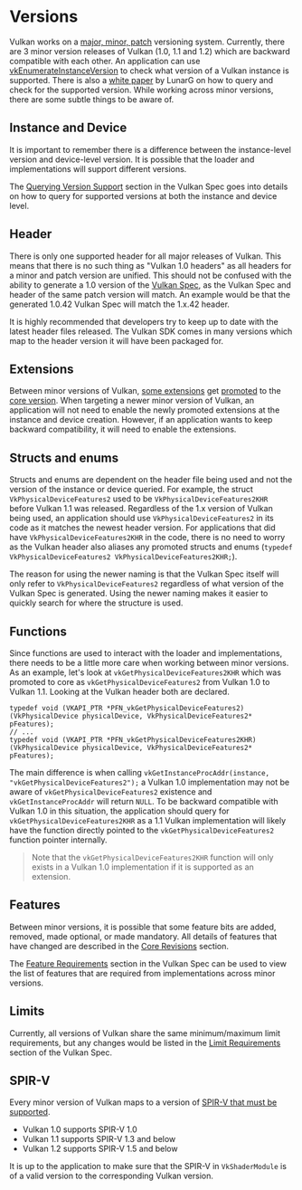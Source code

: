 # Versions

Vulkan works on a [major, minor, patch](https://www.khronos.org/registry/vulkan/specs/1.2/html/vkspec.html#extendingvulkan-coreversions-versionnumbers) versioning system. Currently, there are 3 minor version releases of Vulkan (1.0, 1.1 and 1.2) which are backward compatible with each other. An application can use [vkEnumerateInstanceVersion](https://www.khronos.org/registry/vulkan/specs/1.2/html/vkspec.html#vkEnumerateInstanceVersion) to check what version of a Vulkan instance is supported. There is also a [white paper](https://www.lunarg.com/wp-content/uploads/2019/02/Vulkan-1.1-Compatibility-Statement_01_19.pdf) by LunarG on how to query and check for the supported version. While working across minor versions, there are some subtle things to be aware of.

## Instance and Device

It is important to remember there is a difference between the instance-level version and device-level version. It is possible that the loader and implementations will support different versions.

The [Querying Version Support](https://www.khronos.org/registry/vulkan/specs/1.2/html/vkspec.html#extendingvulkan-coreversions-queryingversionsupport) section in the Vulkan Spec goes into details on how to query for supported versions at both the instance and device level.

## Header

There is only one supported header for all major releases of Vulkan. This means that there is no such thing as "Vulkan 1.0 headers" as all headers for a minor and patch version are unified. This should not be confused with the ability to generate a 1.0 version of the [Vulkan Spec](./vulkan_spec.md), as the Vulkan Spec and header of the same patch version will match. An example would be that the generated 1.0.42 Vulkan Spec will match the 1.x.42 header.

It is highly recommended that developers try to keep up to date with the latest header files released. The Vulkan SDK comes in many versions which map to the header version it will have been packaged for.

## Extensions

Between minor versions of Vulkan, [some extensions](https://www.khronos.org/registry/vulkan/specs/1.2/html/vkspec.html#versions-1.1) get [promoted](https://www.khronos.org/registry/vulkan/specs/1.2/html/vkspec.html#extendingvulkan-compatibility-promotions) to the [core version](https://www.khronos.org/registry/vulkan/specs/1.2/html/vkspec.html#extendingvulkan-coreversions). When targeting a newer minor version of Vulkan, an application will not need to enable the newly promoted extensions at the instance and device creation. However, if an application wants to keep backward compatibility, it will need to enable the extensions.

## Structs and enums

Structs and enums are dependent on the header file being used and not the version of the instance or device queried. For example, the struct `VkPhysicalDeviceFeatures2` used to be `VkPhysicalDeviceFeatures2KHR` before Vulkan 1.1 was released. Regardless of the 1.x version of Vulkan being used, an application should use `VkPhysicalDeviceFeatures2` in its code as it matches the newest header version. For applications that did have `VkPhysicalDeviceFeatures2KHR` in the code, there is no need to worry as the Vulkan header also aliases any promoted structs and enums (`typedef VkPhysicalDeviceFeatures2 VkPhysicalDeviceFeatures2KHR;`).

The reason for using the newer naming is that the Vulkan Spec itself will only refer to `VkPhysicalDeviceFeatures2` regardless of what version of the Vulkan Spec is generated. Using the newer naming makes it easier to quickly search for where the structure is used.

## Functions

Since functions are used to interact with the loader and implementations, there needs to be a little more care when working between minor versions. As an example, let's look at `vkGetPhysicalDeviceFeatures2KHR` which was promoted to core as `vkGetPhysicalDeviceFeatures2` from Vulkan 1.0 to Vulkan 1.1. Looking at the Vulkan header both are declared.

```
typedef void (VKAPI_PTR *PFN_vkGetPhysicalDeviceFeatures2)(VkPhysicalDevice physicalDevice, VkPhysicalDeviceFeatures2* pFeatures);
// ...
typedef void (VKAPI_PTR *PFN_vkGetPhysicalDeviceFeatures2KHR)(VkPhysicalDevice physicalDevice, VkPhysicalDeviceFeatures2* pFeatures);
```

The main difference is when calling `vkGetInstanceProcAddr(instance, "vkGetPhysicalDeviceFeatures2");` a Vulkan 1.0 implementation may not be aware of `vkGetPhysicalDeviceFeatures2` existence and `vkGetInstanceProcAddr` will return `NULL`. To be backward compatible with Vulkan 1.0 in this situation, the application should query for `vkGetPhysicalDeviceFeatures2KHR` as a 1.1 Vulkan implementation will likely have the function directly pointed to the `vkGetPhysicalDeviceFeatures2` function pointer internally.

> Note that the `vkGetPhysicalDeviceFeatures2KHR` function will only exists in a Vulkan 1.0 implementation if it is supported as an extension.

## Features

Between minor versions, it is possible that some feature bits are added, removed, made optional, or made mandatory. All details of features that have changed are described in the [Core Revisions](https://www.khronos.org/registry/vulkan/specs/1.2-extensions/html/vkspec.html#versions) section.

The [Feature Requirements](https://www.khronos.org/registry/vulkan/specs/1.2-extensions/html/vkspec.html#features-requirements) section in the Vulkan Spec can be used to view the list of features that are required from implementations across minor versions.

## Limits

Currently, all versions of Vulkan share the same minimum/maximum limit requirements, but any changes would be listed in the [Limit Requirements](https://www.khronos.org/registry/vulkan/specs/1.2-extensions/html/vkspec.html#limits-minmax) section of the Vulkan Spec.

## SPIR-V

Every minor version of Vulkan maps to a version of [SPIR-V that must be supported](https://www.khronos.org/registry/vulkan/specs/1.2/html/vkspec.html#spirvenv).

- Vulkan 1.0 supports SPIR-V 1.0
- Vulkan 1.1 supports SPIR-V 1.3 and below
- Vulkan 1.2 supports SPIR-V 1.5 and below

It is up to the application to make sure that the SPIR-V in `VkShaderModule` is of a valid version to the corresponding Vulkan version.